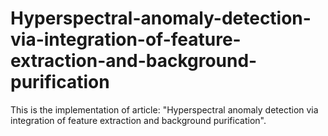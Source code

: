 # Hyperspectral-anomaly-detection-via-integration-of-feature-extraction-and-background-purification
This is the implementation of article: "Hyperspectral anomaly detection via integration of feature extraction and background purification".
